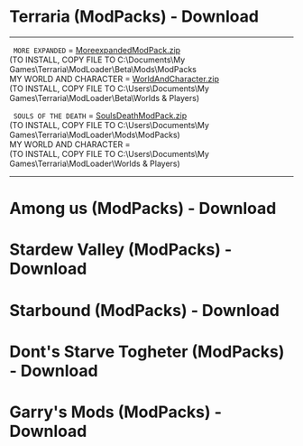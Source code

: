 # Terraria (ModPacks) - Download
-------------------------------------------------------------------------------------------------------------------------------------------------------------------------
` MORE EXPANDED`  = [MoreexpandedModPack.zip](https://github.com/RedMoDsPro/Terraria-ModPack/files/8184359/MoreexpandedModPack.zip)                             
(TO INSTALL, COPY FILE TO C:\Documents\My Games\Terraria\ModLoader\Beta\Mods\ModPacks                                                      
MY WORLD AND CHARACTER  = [WorldAndCharacter.zip](https://github.com/RedMoDsPro/ModPacks/files/8187792/WorldAndCharacter.zip)                                         
(TO INSTALL, COPY FILE TO C:\Users\Documents\My Games\Terraria\ModLoader\Beta\Worlds & Players)  

` SOULS OF THE DEATH`  = [SoulsDeathModPack.zip](https://github.com/RedMoDsPro/Terraria-ModPack/files/8184363/SoulsDeathModPack.zip)                             
(TO INSTALL, COPY FILE TO C:\Users\Documents\My Games\Terraria\ModLoader\Mods\ModPacks)                                   
MY WORLD AND CHARACTER  =                                                                                                       
(TO INSTALL, COPY FILE TO C:\Users\Documents\My Games\Terraria\ModLoader\Worlds & Players)                    

-------------------------------------------------------------------------------------------------------------------------------------------------------------------------

# Among us (ModPacks) - Download 

# Stardew Valley (ModPacks) - Download

# Starbound (ModPacks) - Download 

# Dont's Starve Togheter (ModPacks) - Download

# Garry's Mods (ModPacks) - Download

